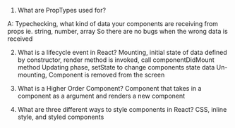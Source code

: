 1. What are PropTypes used for?

A: Typechecking, what kind of data your components are receiving from props ie. string, number, array
   So there are no bugs when the wrong data is received

2. What is a lifecycle event in React?
   Mounting, initial state of data defined by constructor, render method is invoked, call componentDidMount method
   Updating phase, setState to change components state data
   Un-mounting, Component is removed from the screen

3. What is a Higher Order Component?
   Component that takes in a component as a argument and renders a new component

4. What are three different ways to style components in React?
   CSS, inline style, and styled components